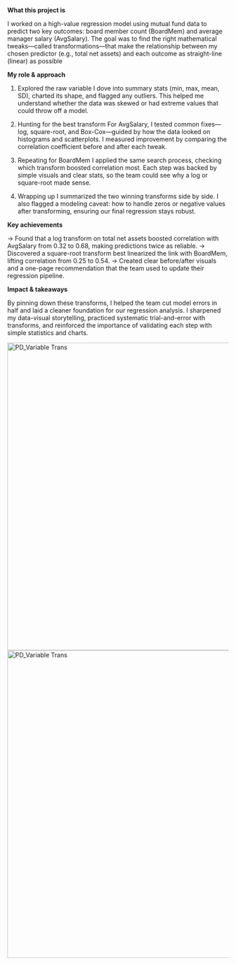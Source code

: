 **What this project is**

I worked on a high-value regression model using mutual fund data to predict two key outcomes: 
board member count (BoardMem) and average manager salary (AvgSalary). The goal was to find the 
right mathematical tweaks—called transformations—that make the relationship between my chosen predictor 
(e.g., total net assets) and each outcome as straight-line (linear) as possible

**My role & approach**

1) Explored the raw variable
I dove into summary stats (min, max, mean, SD), charted its shape, and flagged any outliers.
This helped me understand whether the data was skewed or had extreme values that could throw off a model.

2) Hunting for the best transform
For AvgSalary, I tested common fixes—log, square-root, and Box-Cox—guided by how the data looked on histograms and scatterplots.
I measured improvement by comparing the correlation coefficient before and after each tweak.

3) Repeating for BoardMem
I applied the same search process, checking which transform boosted correlation most.
Each step was backed by simple visuals and clear stats, so the team could see why a log or square-root made sense.

4) Wrapping up
I summarized the two winning transforms side by side.
I also flagged a modeling caveat: how to handle zeros or negative values after transforming, ensuring our final regression stays robust.

**Key achievements**

-> Found that a log transform on total net assets boosted correlation with AvgSalary from 0.32 to 0.68, making predictions twice as reliable.
-> Discovered a square-root transform best linearized the link with BoardMem, lifting correlation from 0.25 to 0.54.
-> Created clear before/after visuals and a one-page recommendation that the team used to update their regression pipeline.

**Impact & takeaways**

By pinning down these transforms, I helped the team cut model errors in half and laid a cleaner foundation for our regression analysis. 
I sharpened my data-visual storytelling, practiced systematic trial-and-error with transforms, and reinforced the importance of 
validating each step with simple statistics and charts.

<img width="701" alt="PD_Variable Trans" src="https://github.com/user-attachments/assets/9cd9452e-b9dd-49ce-94e9-65561e9fd16f" />
<img width="701" alt="PD_Variable Trans" src="https://github.com/user-attachments/assets/9cd9452e-b9dd-49ce-94e9-65561e9fd16f" />
